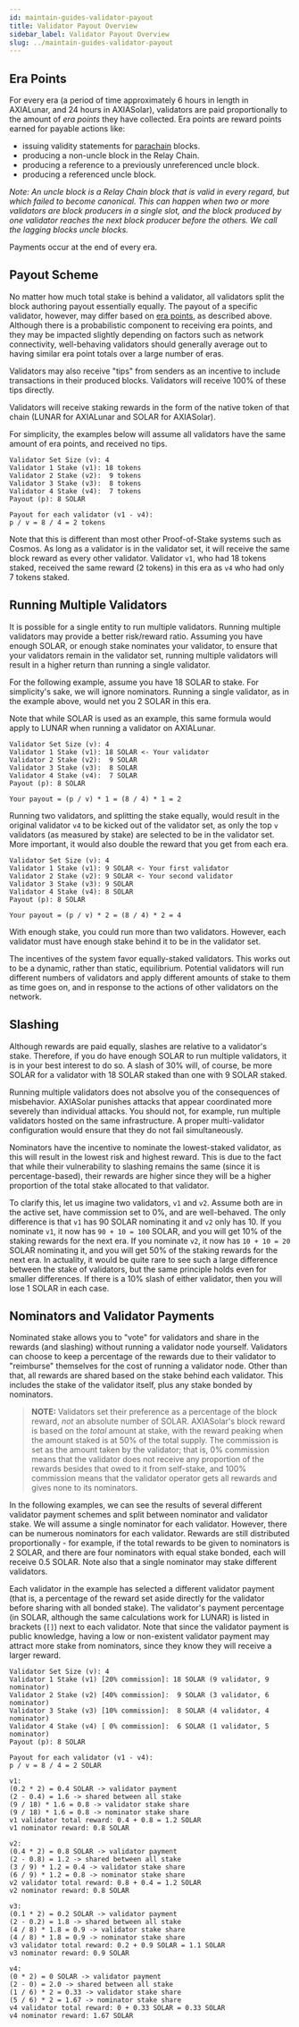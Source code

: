 ```yaml
---
id: maintain-guides-validator-payout
title: Validator Payout Overview
sidebar_label: Validator Payout Overview
slug: ../maintain-guides-validator-payout
---
```


## Era Points

For every era (a period of time approximately 6 hours in length in AXIALunar, and 24 hours in
AXIASolar), validators are paid proportionally to the amount of _era points_ they have collected. Era
points are reward points earned for payable actions like:

- issuing validity statements for [parachain](../learn/learn-parachains.md) blocks.
- producing a non-uncle block in the Relay Chain.
- producing a reference to a previously unreferenced uncle block.
- producing a referenced uncle block.

_Note: An uncle block is a Relay Chain block that is valid in every regard, but which failed to
become canonical. This can happen when two or more validators are block producers in a single slot,
and the block produced by one validator reaches the next block producer before the others. We call
the lagging blocks uncle blocks._

Payments occur at the end of every era.

## Payout Scheme

No matter how much total stake is behind a validator, all validators split the block authoring
payout essentially equally. The payout of a specific validator, however, may differ based on
[era points](#era-points), as described above. Although there is a probabilistic component to
receiving era points, and they may be impacted slightly depending on factors such as network
connectivity, well-behaving validators should generally average out to having similar era point
totals over a large number of eras.

Validators may also receive "tips" from senders as an incentive to include transactions in their
produced blocks. Validators will receive 100% of these tips directly.

Validators will receive staking rewards in the form of the native token of that chain (LUNAR for
AXIALunar and SOLAR for AXIASolar).

For simplicity, the examples below will assume all validators have the same amount of era points,
and received no tips.

```
Validator Set Size (v): 4
Validator 1 Stake (v1): 18 tokens
Validator 2 Stake (v2):  9 tokens
Validator 3 Stake (v3):  8 tokens
Validator 4 Stake (v4):  7 tokens
Payout (p): 8 SOLAR

Payout for each validator (v1 - v4):
p / v = 8 / 4 = 2 tokens
```

Note that this is different than most other Proof-of-Stake systems such as Cosmos. As long as a
validator is in the validator set, it will receive the same block reward as every other validator.
Validator `v1`, who had 18 tokens staked, received the same reward (2 tokens) in this era as `v4`
who had only 7 tokens staked.

## Running Multiple Validators

It is possible for a single entity to run multiple validators. Running multiple validators may
provide a better risk/reward ratio. Assuming you have enough SOLAR, or enough stake nominates your
validator, to ensure that your validators remain in the validator set, running multiple validators
will result in a higher return than running a single validator.

For the following example, assume you have 18 SOLAR to stake. For simplicity's sake, we will ignore
nominators. Running a single validator, as in the example above, would net you 2 SOLAR in this era.

Note that while SOLAR is used as an example, this same formula would apply to LUNAR when running a
validator on AXIALunar.

```
Validator Set Size (v): 4
Validator 1 Stake (v1): 18 SOLAR <- Your validator
Validator 2 Stake (v2):  9 SOLAR
Validator 3 Stake (v3):  8 SOLAR
Validator 4 Stake (v4):  7 SOLAR
Payout (p): 8 SOLAR

Your payout = (p / v) * 1 = (8 / 4) * 1 = 2
```

Running two validators, and splitting the stake equally, would result in the original validator `v4`
to be kicked out of the validator set, as only the top `v` validators (as measured by stake) are
selected to be in the validator set. More important, it would also double the reward that you get
from each era.

```
Validator Set Size (v): 4
Validator 1 Stake (v1): 9 SOLAR <- Your first validator
Validator 2 Stake (v2): 9 SOLAR <- Your second validator
Validator 3 Stake (v3): 9 SOLAR
Validator 4 Stake (v4): 8 SOLAR
Payout (p): 8 SOLAR

Your payout = (p / v) * 2 = (8 / 4) * 2 = 4
```

With enough stake, you could run more than two validators. However, each validator must have enough
stake behind it to be in the validator set.

The incentives of the system favor equally-staked validators. This works out to be a dynamic, rather
than static, equilibrium. Potential validators will run different numbers of validators and apply
different amounts of stake to them as time goes on, and in response to the actions of other
validators on the network.

## Slashing

Although rewards are paid equally, slashes are relative to a validator's stake. Therefore, if you do
have enough SOLAR to run multiple validators, it is in your best interest to do so. A slash of 30%
will, of course, be more SOLAR for a validator with 18 SOLAR staked than one with 9 SOLAR staked.

Running multiple validators does not absolve you of the consequences of misbehavior. AXIASolar
punishes attacks that appear coordinated more severely than individual attacks. You should not, for
example, run multiple validators hosted on the same infrastructure. A proper multi-validator
configuration would ensure that they do not fail simultaneously.

Nominators have the incentive to nominate the lowest-staked validator, as this will result in the
lowest risk and highest reward. This is due to the fact that while their vulnerability to slashing
remains the same (since it is percentage-based), their rewards are higher since they will be a
higher proportion of the total stake allocated to that validator.

To clarify this, let us imagine two validators, `v1` and `v2`. Assume both are in the active set,
have commission set to 0%, and are well-behaved. The only difference is that `v1` has 90 SOLAR
nominating it and `v2` only has 10. If you nominate `v1`, it now has `90 + 10 = 100` SOLAR, and you
will get 10% of the staking rewards for the next era. If you nominate `v2`, it now has
`10 + 10 = 20` SOLAR nominating it, and you will get 50% of the staking rewards for the next era. In
actuality, it would be quite rare to see such a large difference between the stake of validators,
but the same principle holds even for smaller differences. If there is a 10% slash of either
validator, then you will lose 1 SOLAR in each case.

## Nominators and Validator Payments

Nominated stake allows you to "vote" for validators and share in the rewards (and slashing) without
running a validator node yourself. Validators can choose to keep a percentage of the rewards due to
their validator to "reimburse" themselves for the cost of running a validator node. Other than that,
all rewards are shared based on the stake behind each validator. This includes the stake of the
validator itself, plus any stake bonded by nominators.

> **NOTE:** Validators set their preference as a percentage of the block reward, _not_ an absolute
> number of SOLAR. AXIASolar's block reward is based on the _total_ amount at stake, with the reward
> peaking when the amount staked is at 50% of the total supply. The commission is set as the amount
> taken by the validator; that is, 0% commission means that the validator does not receive any
> proportion of the rewards besides that owed to it from self-stake, and 100% commission means that
> the validator operator gets all rewards and gives none to its nominators.

In the following examples, we can see the results of several different validator payment schemes and
split between nominator and validator stake. We will assume a single nominator for each validator.
However, there can be numerous nominators for each validator. Rewards are still distributed
proportionally - for example, if the total rewards to be given to nominators is 2 SOLAR, and there are
four nominators with equal stake bonded, each will receive 0.5 SOLAR. Note also that a single
nominator may stake different validators.

Each validator in the example has selected a different validator payment (that is, a percentage of
the reward set aside directly for the validator before sharing with all bonded stake). The
validator's payment percentage (in SOLAR, although the same calculations work for LUNAR) is listed in
brackets (`[]`) next to each validator. Note that since the validator payment is public knowledge,
having a low or non-existent validator payment may attract more stake from nominators, since they
know they will receive a larger reward.

```
Validator Set Size (v): 4
Validator 1 Stake (v1) [20% commission]: 18 SOLAR (9 validator, 9 nominator)
Validator 2 Stake (v2) [40% commission]:  9 SOLAR (3 validator, 6 nominator)
Validator 3 Stake (v3) [10% commission]:  8 SOLAR (4 validator, 4 nominator)
Validator 4 Stake (v4) [ 0% commission]:  6 SOLAR (1 validator, 5 nominator)
Payout (p): 8 SOLAR

Payout for each validator (v1 - v4):
p / v = 8 / 4 = 2 SOLAR

v1:
(0.2 * 2) = 0.4 SOLAR -> validator payment
(2 - 0.4) = 1.6 -> shared between all stake
(9 / 18) * 1.6 = 0.8 -> validator stake share
(9 / 18) * 1.6 = 0.8 -> nominator stake share
v1 validator total reward: 0.4 + 0.8 = 1.2 SOLAR
v1 nominator reward: 0.8 SOLAR

v2:
(0.4 * 2) = 0.8 SOLAR -> validator payment
(2 - 0.8) = 1.2 -> shared between all stake
(3 / 9) * 1.2 = 0.4 -> validator stake share
(6 / 9) * 1.2 = 0.8 -> nominator stake share
v2 validator total reward: 0.8 + 0.4 = 1.2 SOLAR
v2 nominator reward: 0.8 SOLAR

v3:
(0.1 * 2) = 0.2 SOLAR -> validator payment
(2 - 0.2) = 1.8 -> shared between all stake
(4 / 8) * 1.8 = 0.9 -> validator stake share
(4 / 8) * 1.8 = 0.9 -> nominator stake share
v3 validator total reward: 0.2 + 0.9 SOLAR = 1.1 SOLAR
v3 nominator reward: 0.9 SOLAR

v4:
(0 * 2) = 0 SOLAR -> validator payment
(2 - 0) = 2.0 -> shared between all stake
(1 / 6) * 2 = 0.33 -> validator stake share
(5 / 6) * 2 = 1.67 -> nominator stake share
v4 validator total reward: 0 + 0.33 SOLAR = 0.33 SOLAR
v4 nominator reward: 1.67 SOLAR
```
